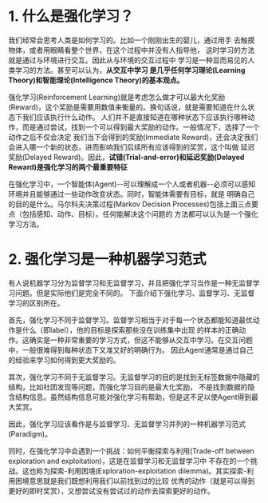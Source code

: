 # 1. 什么是强化学习？

我们经常会思考人类是如何学习的。比如一个刚刚出生的婴儿，通过用手
去触摸物体，或者用眼睛看整个世界，在这个过程中并没有人指导他，
这时学习的方法就是通过与环境进行交互。因此从与环境的交互过程中
学习是一种显而易见的人类学习的方法。甚至可以认为，**从交互中学习
是几乎任何学习理论(Learning Theory)和智能理论(Intelligence Theory)的基本观点。**

强化学习(Reinforcement Learning)就是考虑怎么做才可以最大化奖励(Reward)，这个奖励是需要用数值来衡量的。换句话说，就是需要知道在什么状态下我们应该执行什么动作。
人们并不是直接知道在哪种状态下应该执行哪种动作，而是通过尝试，找到一个可以得到最大奖励的动作。一般情况下，选择了一个动作之后不仅会决定
我们当下会得到的奖励(Immediate Reward)，还会决定我们会进入哪一个新的状态，进而影响我们后续所有应该得到的奖赏，这个叫做
延迟奖励(Delayed Reward)。因此，**试错(Trial-and-error)和延迟奖励(Delayed Reward)是强化学习的两个最重要特征**

在强化学习中，一个智能体(Agent)--可以理解成一个人或者机器--必须可以感知环境并且能够通过一些动作改变状态。同时，智能体需要有目标，就是
明确自己的目的是什么。马尔科夫决策过程(Markov Decision Processes)包括上面三点要点（包括感知、动作、目标）。任何能解决这个问题的
方法都可以认为是一个强化学习方法。

# 2. 强化学习是一种机器学习范式

有人说机器学习分为监督学习和无监督学习，并且把强化学习当作是一种无监督学习问题。但是实际他们是完全不同的。
下面介绍下强化学习、监督学习、无监督学习的区别所在。

首先，强化学习不同于监督学习。监督学习相当于对于每一个状态都能知道最优动作是什么（即label），他的目标是探索那些没在训练集中出现
的样本的正确动作。这确实是一种非常重要的学习方式，但这不能够从交互中学习。在交互问题中，一般很难得到每种状态下又准又好的明确行为。
因此Agent通常是通过自己的经验来学习如何得到更大奖励的。

其次，强化学习不同于无监督学习。无监督学习的目的是找到无标签数据中隐藏的结构，比如社团发现等问题，而强化学习目的是最大化奖励，
不是找到数据的隐含结构信息。虽然结构信息可能对强化学习有帮助，但是这不足以使Agent得到最大奖赏。

因此，强化学习应该看作是与监督学习、无监督学习并列的一种机器学习范式(Paradigm)。

同时，在强化学习中会遇到一个挑战：如何平衡探索与利用(Trade-off between exploration and exploitation)，这是在监督学习和无监督学习中
不存在的一个挑战。这也称为探索-利用困境(Exploration-exploitation dilemma)。其实探索-利用困境意思就是我们既想利用我们以前找到过的比较
优秀的动作（就是可以得到更好的即时奖赏），又想尝试没有尝试过的动作去探索更好的动作。
